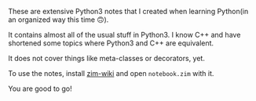 These are extensive Python3 notes that I created when learning Python(in an organized way this time 🙃️).

It contains almost all of the usual stuff in Python3. I know C++ and have shortened some topics where Python3 and C++ are equivalent.

It does not cover things like meta-classes or decorators, yet.

To use the notes, install [zim-wiki](https://zim-wiki.org/index.html) and open `notebook.zim` with it.

You are good to go!
